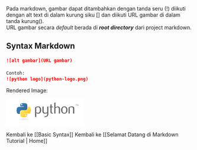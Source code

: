 Pada markdown, gambar dapat ditambahkan dengan tanda seru (!) diikuti dengan alt text di dalam kurung siku [] dan diikuti URL gambar di dalam tanda kurung().  
URL gambar secara _default_ berada di ***root directory*** dari project markdown.

## Syntax Markdown 
```markdown
![alt gambar](URL gambar)

Contoh: 
![python logo](python-logo.png)
```

Rendered Image:

![python logo](python-logo.png )


Kembali ke [[Basic Syntax]]
Kembali ke [[Selamat Datang di  Markdown Tutorial | Home]]